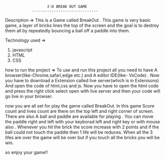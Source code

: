                        2-D BREAK OUT GAME
                ------------------------------


Description => 
    This is a Game called BreakOut . This game is very basic game, a layer of bricks lines the top of the screen and the goal is to destroy them all by repeatedly bouncing a ball off a paddle into them.
  

Technology used =>
  1. javascript
  2. HTML
  3. CSS

  how to run the project =>
      To use and run this project all you need to have A browser(like-Chrome,safari,edge etc.) and A editor IDE(like- VsCode) . Now you have to download a Extension called live server(which is in Extenisons) And open the code of html,css and js.
       Now you have to open the html code and press the right click select open with live server and then your code will go live in your browser.

   now you are all set for play the game called BreakOut. In this game  Score count and lives count are there on the top left and right corner of screen. 
   There are also A ball and paddle are available for playing . You can move the paddle right and left with your keyborad left and right key or with mouse also . Whenever you hit the brick the score increase with 2 points and if the ball could not touch the paddle then 1 life will be reduces. When all the 3 lifes are over the game will be over but if you touch all the bricks you will be win.

  so enjoy your game!!

